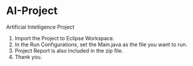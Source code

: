 # AI-Project
Artificial Intelligence Project

1. Import the Project to Eclipse Workspace. 
2. In the Run Configurations, set the Main.java as the file you want to run. 
3. Project Report is also included in the zip file. 
4. Thank you. 
